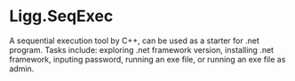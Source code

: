# Ligg.SeqExec
A sequential execution tool by C++, can be used as a starter for .net program. Tasks include: exploring .net framework version, installing .net framework, inputing password, running an exe file, or running an exe file as admin. 
